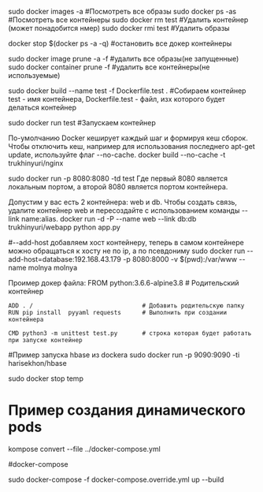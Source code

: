 sudo docker images -a   #Посмотреть все образы
sudo docker ps -as      #Посмотреть все контейнеры
sudo docker rm test     #Удалить контейнер (может понадобится нмер)
sudo docker rmi test     #Удалить образы

docker stop $(docker ps -a -q) #остановить все докер контейнеры

sudo docker image prune -a -f     #удалить все образы(не запущенные)
sudo docker container prune -f    #удалить все контейнеры(не используемые)


sudo docker build --name test -f Dockerfile.test .   #Собираем контейнер test - имя контейнера, Dockerfile.test - файл, изх которого будет делаться контейнер

sudo docker run test    #Запускаем контейнер

По-умолчанию Docker кеширует каждый шаг и формируя кеш сборок. Чтобы отключить кеш, например для использования последнего apt-get update, используйте флаг --no-cache.
docker build --no-cache -t trukhinyuri/nginx

sudo docker run -p 8080:8080 -td test
Где первый 8080 является локальным портом, а второй 8080 является портом контейнера.

Допустим у вас есть 2 контейнера: web и db. Чтобы создать связь, удалите контейнер web и пересоздайте с использованием команды --link name:alias.
docker run -d -P --name web --link db:db trukhinyuri/webapp python app.py

#--add-host добавляем хост контейнеру, теперь в самом контейнере можно обращаться к хосту не по ip, а по псевдониму
sudo docker run --add-host=database:192.168.43.179 -p 8080:8000 -v $(pwd):/var/www  --name molnya molnya



Проимер докер файла:
    FROM python:3.6.6-alpine3.8           # Родительский контейнер

    ADD . /                               # Добавить родительскую папку
    RUN pip install  pyyaml requests      # Выполнить при создании контейнера

    CMD python3 -m unittest test.py       # строка которая будет работать при запуске контейнер
    
    
    
    
    
#Пример запуска hbase из dockera
sudo docker run -p 9090:9090 -ti harisekhon/hbase

sudo docker stop temp

# Пример создания динамического pods
kompose convert --file ../docker-compose.yml

#docker-compose

sudo docker-compose -f docker-compose.override.yml up --build
